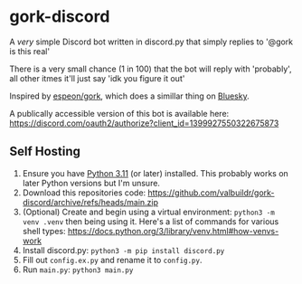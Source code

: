 # gork-discord

A _very_ simple Discord bot written in discord.py that simply replies to '@gork is this real'

There is a very small chance (1 in 100) that the bot will reply with 'probably', all other itmes it'll just say 'idk you figure it out'

Inspired by [espeon/gork](https://github.com/espeon/gork), which does a simillar thing on [Bluesky](https://bsky.app/profile/gork.bluesky.bot).

A publically accessible version of this bot is available here: https://discord.com/oauth2/authorize?client_id=1399927550322675873

## Self Hosting

1. Ensure you have [Python 3.11](https://www.python.org/downloads/release/python-31113/) (or later) installed. This probably works on later Python versions but I'm unsure.
2. Download this repositories code: https://github.com/valbuildr/gork-discord/archive/refs/heads/main.zip
3. (Optional) Create and begin using a virtual environment: `python3 -m venv .venv` then being using it. Here's a list of commands for various shell types: https://docs.python.org/3/library/venv.html#how-venvs-work
4. Install discord.py: `python3 -m pip install discord.py`
5. Fill out `config.ex.py` and rename it to `config.py`.
6. Run `main.py`: `python3 main.py`
